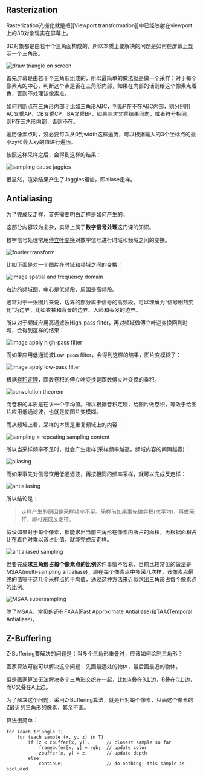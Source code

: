 ## Rasterization

Rasterization光栅化就是把[[Viewport transformation]]中已经映射在viewport上的3D对象现实在屏幕上。

3D对象都是由若干个三角面构成的，所以本质上要解决的问题是如何在屏幕上显示一个三角形。

![draw triangle on screen](../Images/Draw_triangle_on_screen_input_and_output.png)

首先屏幕是由若干个三角形组成的，所以最简单的做法就是做一个采样：对于每个像素点的中心，判断这个点是否在三角形内部，如果在内部的话则给这个像素点着色，否则不处理该像素点。

如何判断点在三角形内部？比如三角形ABC，判断P在不在ABC内部，则分别用AC叉乘AP，CB叉乘CP，BA叉乘BP，如果三次叉乘结果同向，或者符号相同，则P在三角形内部，否则不在。

遍历像素点时，没必要每次从0到width这样遍历，可以根据输入的3个坐标点的最小xy和最大xy的值进行遍历。

按照这样采样之后，会得到这样的结果：

![sampling cause jaggies](../Images/Sampling_cause_jaggies.png)

很显然，渲染结果产生了Jaggies锯齿，即aliase走样。

## Antialiasing

为了完成反走样，首先需要明白走样是如何产生的。

这部分内容较为复杂，实际上属于**数字信号处理**这门课的知识。

数字信号处理常用[傅立叶变换](https://zh.wikipedia.org/wiki/%E5%82%85%E9%87%8C%E5%8F%B6%E5%8F%98%E6%8D%A2)对数字信号进行时域和频域之间的变换。

![fourier transform](../Images/Fourier_transform.png)

比如下面是对一个图片在时域和频域之间的变换：

![image spatial and frequency domain](../Images/Image_spatial_and_frequency_domain.png)

右边的频域图，中心是低频段，周围是高频段。

通常对于一张图片来说，边界的部分属于信号的高频段，可以理解为“信号剧烈变化”为边界，比如衣袖和背景的边界、人脸和头发的边界。

所以对于频域应用高通滤波High-pass filter，再对频域做傅立叶逆变换回到时域，会得到这样的结果：

![image apply high-pass filter](../Images/Image_apply_high_pass_filter.png)

而如果应用低通滤波Low-pass filter，会得到这样的结果，图片变模糊了：

![image apply low-pass filter](../Images/Image_apply_low_pass_filter.png)

根据[卷积定理](https://zh.wikipedia.org/wiki/%E5%8D%B7%E7%A7%AF%E5%AE%9A%E7%90%86)，函数卷积的傅立叶变换是函数傅立叶变换的乘积。

![convolution theorem](../Images/Convolution_theorem.png)

而卷积的本质是在求一个平均值。所以根据卷积定理，给图片做卷积，等效于给图片应用低通滤波，也就是使图片变模糊。

而从频域上看，采样的本质是重复频域上的内容：

![sampling = repeating sampling content](https://www.researchgate.net/profile/Haijun-He-2/publication/301556095/figure/fig5/AS:667779598389262@1536222471472/The-evolution-of-sampling-theorem-a-The-time-domain-of-the-band-limited-signal-and-b.ppm)

所以当采样频率不足时，就会产生走样(采样频率越高，频域内容的间隔越宽)：

![aliasing](../Images/aliasing.png)

而如果事先对信号饮用低通滤波，再按相同的频率采样，就可以完成反走样：

![antialiasing](../Images/antialiasing.png)

所以结论是：

> 走样产生的原因是采样频率不足。采样前如果事先做卷积(求平均)，再做采样，即可完成反走样。

假设如果对于每个像素，都能求出当前三角形在像素内所占的面积，再根据面积占比在着色时乘以该占比值，就能完成反走样。

![antialiased sampling](../Images/antialiased_sampling.png)

但要完成**求三角形占每个像素点的比例**这件事情不容易，目前比较常见的做法是MSAA(multi-sampling antialiase)，即在每个像素点中多采几次样，该像素点最终的值等于这几个采样点的平均值，通过这种方法来近似求出三角形占每个像素点的比例。

![MSAA supersampling](../Images/MSAA_supersampling.png)

除了MSAA，常见的还有FXAA(Fast Approximate Antialiase)和TAA(Temporal Antialiase)。

## Z-Buffering

Z-Buffering要解决的问题是：当多个三角形重叠时，应该如何绘制三角形？

画家算法可能可以解决这个问题：先画最远处的物体，最后画最近的物体。

但是画家算法无法解决多个三角形交织在一起，比如A叠在B上边，B叠在C上边，而C又叠在A上边。

为了解决这个问题，采用Z-Buffering算法，就是针对每个像素，只画这个像素的Z最近的三角形的像素，其余不画。

算法很简单：

```
for (each triangle T)
    for (each sample (x, y, z) in T)
        if (z < zbuffer[x, y]).      // closest sample so far
            framebufer[x, y] = rgb;  // update color
            zbuffer[x, y] = z.       // update depth
        else
            continue;                // do nothing, this sample is occluded
```

